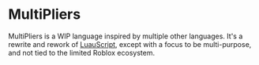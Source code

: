 # MultiPliers
MultiPliers is a WIP language inspired by multiple other languages. It's a rewrite and rework of [LuauScript](https://github.com/SiideCode/LuauScript), except with a focus to be multi-purpose, and not tied to the limited Roblox ecosystem.
